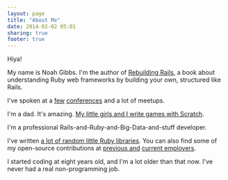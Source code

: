 ```yaml
---
layout: page
title: "About Me"
date: 2014-02-02 05:01
sharing: true
footer: true
---
```

Hiya!

My name is Noah Gibbs.  I'm the author of <a
href="http://rebuilding-rails.com">Rebuilding Rails</a>, a book about
understanding Ruby web frameworks by building your own, structured
like Rails.

I've spoken at a <a href="http://gogaruco.com">few</a>
<a href="http://www.datastax.com/company/news-and-events/events/cassandrasummit2012/presentations">conferences</a> and a lot of meetups.

I'm a dad.  It's amazing.  <a
href="http://scratch.mit.edu/users/shannasdad/">My little girls and I
write games with Scratch</a>.

I'm a professional Rails-and-Ruby-and-Big-Data-and-stuff developer.

I've written <a href="http://github.com/noahgibbs/">a lot of random
little Ruby libraries<a>.  You can also find some of my open-source
contributions at <a href="http://github.com/ooyala">previous and</a>
<a href="http://github.com/onlive">current employers</a>.

I started coding at eight years old, and I'm a lot older than that
now.  I've never had a real non-programming job.
